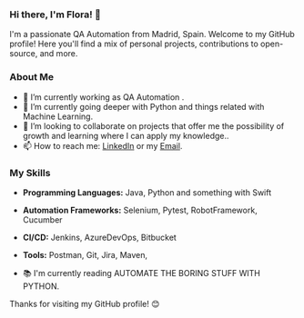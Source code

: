 ### Hi there, I'm Flora! 👋

I'm a passionate QA Automation from Madrid, Spain. Welcome to my GitHub profile! Here you'll find a mix of personal projects, contributions to open-source, and more. 

### About Me

- 🔭 I’m currently working as QA Automation .
- 🌱 I’m currently going deeper with Python and things related with Machine Learning.
- 👯 I’m looking to collaborate on projects that offer me the possibility of growth and learning where I can apply my knowledge..
- 📫 How to reach me: [LinkedIn](https://www.linkedin.com/in/florasanchez/) or my [Email](florahsanchez@gmail.com).

### My Skills

- **Programming Languages:** Java, Python and something with Swift
- **Automation Frameworks:** Selenium, Pytest, RobotFramework, Cucumber
- **CI/CD:** Jenkins, AzureDevOps, Bitbucket
- **Tools:** Postman, Git, Jira, Maven,
    
- 📚 I'm currently reading AUTOMATE THE BORING STUFF WITH PYTHON.

Thanks for visiting my GitHub profile! 😊
